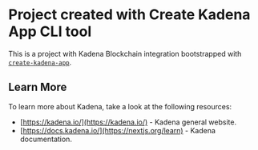 # Project created with Create Kadena App CLI tool

This is a project with Kadena Blockchain integration bootstrapped with [`create-kadena-app`](https://github.com/kadena-community/kadena.js/tree/master/packages/tools/create-kadena-app).


## Learn More

To learn more about Kadena, take a look at the following resources:

- [https://kadena.io/](https://kadena.io/) - Kadena general website.
- [https://docs.kadena.io/](https://nextjs.org/learn) - Kadena documentation.



